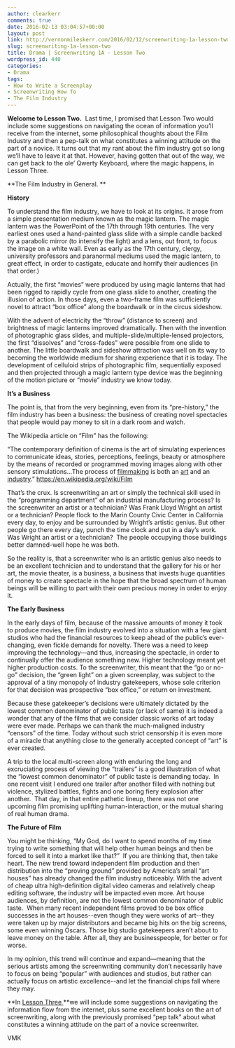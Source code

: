 ```yaml
---
author: clearkerr
comments: true
date: 2016-02-13 03:04:57+00:00
layout: post
link: http://vernonmileskerr.com/2016/02/12/screenwriting-1a-lesson-two/
slug: screenwriting-1a-lesson-two
title: Drama | Screenwriting 1A - Lesson Two
wordpress_id: 440
categories:
- Drama
tags:
- How to Write a Screenplay
- Screenwriting How To
- The Film Industry
---
```


**Welcome to Lesson Two.**  Last time, I promised that Lesson Two would include some suggestions on navigating the ocean of information you’ll receive from the internet, some philosophical thoughts about the Film Industry and then a pep-talk on what constitutes a winning attitude on the part of a novice. It turns out that my rant about the film industry got so long we’ll have to leave it at that. However, having gotten that out of the way, we can get back to the ole’ Qwerty Keyboard, where the magic happens, in Lesson Three.

**The Film Industry in General. **

**History**

To understand the film industry, we have to look at its origins. It arose from a simple presentation medium known as the magic lantern. The magic lantern was the PowerPoint of the 17th through 19th centuries. The very earliest ones used a hand-painted glass slide with a simple candle backed by a parabolic mirror (to intensify the light) and a lens, out front, to focus the image on a white wall. Even as early as the 17th century, clergy, university professors and paranormal mediums used the magic lantern, to great effect, in order to castigate, educate and horrify their audiences (in that order.)

Actually, the first “movies” were produced by using magic lanterns that had been rigged to rapidly cycle from one glass slide to another, creating the illusion of action. In those days, even a two-frame film was sufficiently novel to attract “box office” along the boardwalk or in the circus sideshow.

With the advent of electricity the “throw” (distance to screen) and brightness of magic lanterns improved dramatically. Then with the invention of photographic glass slides, and multiple-slide/multiple-lensed projectors, the first “dissolves” and “cross-fades” were possible from one slide to another. The little boardwalk and sideshow attraction was well on its way to becoming the worldwide medium for sharing experience that it is today. The development of celluloid strips of photographic film, sequentially exposed and then projected through a magic lantern type device was the beginning of the motion picture or “movie” industry we know today.

**It’s a Business**

The point is, that from the very beginning, even from its “pre-history,” the film industry has been a business: the business of creating novel spectacles that people would pay money to sit in a dark room and watch.

The Wikipedia article on “Film” has the following:


“The contemporary definition of cinema is the art of simulating experiences to communicate ideas, stories, perceptions, feelings, beauty or atmosphere by the means of recorded or programmed moving images along with other sensory stimulations…The process of [filmmaking](https://en.wikipedia.org/wiki/Filmmaking) is both an [art](https://en.wikipedia.org/wiki/Art_film) and an [industry](https://en.wikipedia.org/wiki/Film_industry).” https://en.wikipedia.org/wiki/Film


That’s the crux. Is screenwriting an art or simply the technical skill used in the “programming department” of an industrial manufacturing process? Is the screenwriter an artist or a technician? Was Frank Lloyd Wright an artist or a technician? People flock to the Marin County Civic Center in California every day, to enjoy and be surrounded by Wright’s artistic genius. But other people go there every day, punch the time clock and put in a day’s work. Was Wright an artist or a technician?  The people occupying those buildings better damned-well hope he was both.

So the reality is, that a screenwriter who is an artistic genius also needs to be an excellent technician and to understand that the gallery for his or her art, the movie theater, is a business, a business that invests huge quantities of money to create spectacle in the hope that the broad spectrum of human beings will be willing to part with their own precious money in order to enjoy it.

**The Early Business**

In the early days of film, because of the massive amounts of money it took to produce movies, the film industry evolved into a situation with a few giant studios who had the financial resources to keep ahead of the public’s ever-changing, even fickle demands for novelty. There was a need to keep improving the technology—and thus, increasing the spectacle, in order to continually offer the audience something new. Higher technology meant yet higher production costs. To the screenwriter, this meant that the “go or no-go” decision, the “green light” on a given screenplay, was subject to the approval of a tiny monopoly of industry gatekeepers, whose sole criterion for that decision was prospective “box office,” or return on investment.

Because these gatekeeper’s decisions were ultimately dictated by the lowest common denominator of public taste (or lack of same) it is indeed a wonder that any of the films that we consider classic works of art today were ever made. Perhaps we can thank the much-maligned industry “censors” of the time. Today without such strict censorship it is even more of a miracle that anything close to the generally accepted concept of “art” is ever created.

A trip to the local multi-screen along with enduring the long and excruciating process of viewing the “trailers” is a good illustration of what the “lowest common denominator” of public taste is demanding today.  In one recent visit I endured one trailer after another filled with nothing but violence, stylized battles, fights and one boring fiery explosion after another.  That day, in that entire pathetic lineup, there was not one upcoming film promising uplifting human-interaction, or the mutual sharing of real human drama.

**The Future of Film**

You might be thinking, “My God, do I want to spend months of my time trying to write something that will help other human beings and then be forced to sell it into a market like that?”  If you are thinking that, then take heart. The new trend toward independent film production and then distribution into the “proving ground” provided by America’s small “art houses” has already changed the film industry noticeably. With the advent of cheap ultra high-definition digital video cameras and relatively cheap editing software, the industry will be impacted even more. Art house audiences, by definition, are not the lowest common denominator of public taste.  When many recent independent films proved to be box office successes in the art houses--even though they were works of art--they were taken up by major distributors and became big hits on the big screens, some even winning Oscars. Those big studio gatekeepers aren’t about to leave money on the table. After all, they are businesspeople, for better or for worse.

In my opinion, this trend will continue and expand—meaning that the serious artists among the screenwriting community don’t necessarily have to focus on being “popular” with audiences and studios, but rather can actually focus on artistic excellence--and let the financial chips fall where they may.

**In [Lesson Three ](http://vernonmileskerr.com/2016/02/27/screenwriting-1a-lesson-three/)**we will include some suggestions on navigating the information flow from the internet, plus some excellent books on the art of screenwriting, along with the previously promised “pep talk” about what constitutes a winning attitude on the part of a novice screenwriter.

VMK

